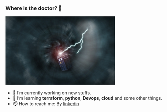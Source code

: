 ### Where is the doctor? 👋

![Where is the doctor](tardis.jpg)


- 🔭 I’m currently working on new stuffs.
- 🌱 I’m learning **terraform**, **python**, **Devops**, **cloud** and some other things.
- 📫 How to reach me: By [linkedin](https://www.linkedin.com/in/alexandre-soares-ponte-08262624/)


<!--
- 👯 I’m looking to collaborate on ...
- 🤔 I’m looking for help with ...
- 💬 Ask me about ...
- 😄 Pronouns: ...
- ⚡ Fun fact: ...
-->
